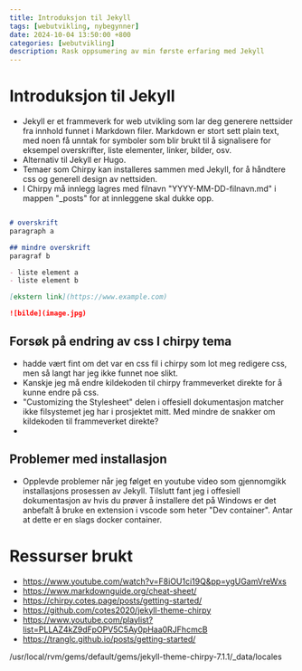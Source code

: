 ```yaml
---
title: Introduksjon til Jekyll
tags: [webutvikling, nybegynner]
date: 2024-10-04 13:50:00 +800
categories: [webutvikling]
description: Rask oppsumering av min første erfaring med Jekyll
---
```


# Introduksjon til Jekyll
- Jekyll er et frammeverk for web utvikling som lar deg generere nettsider fra innhold funnet i Markdown filer. Markdown er stort sett plain text, med noen få unntak for symboler som blir brukt til å signalisere for eksempel overskrifter, liste elementer, linker, bilder, osv.
- Alternativ til Jekyll er Hugo.
- Temaer som Chirpy kan installeres sammen med Jekyll, for å håndtere css og generell design av nettsiden.
- I Chirpy må innlegg lagres med filnavn "YYYY-MM-DD-filnavn.md" i mappen "_posts" for at innleggene skal dukke opp.

```markdown

# overskrift
paragraph a

## mindre overskrift
paragraf b

- liste element a
- liste element b

[ekstern link](https://www.example.com)

![bilde](image.jpg)

```

## Forsøk på endring av css I chirpy tema
- hadde vært fint om det var en css fil i chirpy som lot meg redigere css, men så langt har jeg ikke funnet noe slikt. 
- Kanskje jeg må endre kildekoden til chirpy frammeverket direkte for å kunne endre på css.
- "Customizing the Stylesheet" delen i offesiell dokumentasjon matcher ikke filsystemet jeg har i prosjektet mitt. Med mindre de snakker om kildekoden til frammeverket direkte? 
- 

## Problemer med installasjon
- Opplevde problemer når jeg følget en youtube video som gjennomgikk installasjons prosessen av Jekyll. Tilslutt fant jeg i offesiell dokumentasjon av hvis du prøver å installere det på Windows er det anbefalt å bruke en extension i vscode som heter "Dev container". Antar at dette er en slags docker container.


# Ressurser brukt
- https://www.youtube.com/watch?v=F8iOU1ci19Q&pp=ygUGamVreWxs
- https://www.markdownguide.org/cheat-sheet/
- https://chirpy.cotes.page/posts/getting-started/
- https://github.com/cotes2020/jekyll-theme-chirpy
- https://www.youtube.com/playlist?list=PLLAZ4kZ9dFpOPV5C5Ay0pHaa0RJFhcmcB
- https://tranglc.github.io/posts/getting-started/



/usr/local/rvm/gems/default/gems/jekyll-theme-chirpy-7.1.1/_data/locales
